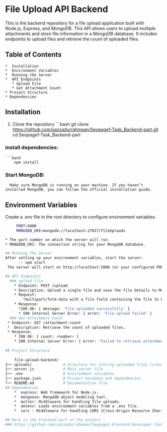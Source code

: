 # File Upload API Backend
  This is the backend repository for a file upload application built with Node.js, Express, and MongoDB. This API allows users to upload multiple attachments and store file information in a MongoDB database. It includes endpoints to upload files and retrieve the count of uploaded files.

  ## Table of Contents 
    *  Installation
    *  Environment Variables
    *  Running the Server
    *  API Endpoints
       * Upload File
       * Get Attachment Count
    * Project Structure
    * Dependencies

## Installation
  1. Clone the repository
    ```bash
      git clone  https://github.com/sazzadurrahmaan/Seopage1-Task_Backend-part.git
      cd Seopage1-Task_Backend-part
  ### install dependencies:
    ```bash
        npm install
  ### Start MongoDB:
      Make sure MongoDB is running on your machine. If you haven’t installed MongoDB, you can follow the official installation guide.
## Environment Variables
Create a .env file in the root directory to configure environment variables:
```bash
     PORT=5000
     MONGODB_URI=mongodb://localhost:27017/fileUploads

* The port number on which the server will run.
* MONGODB_URI: The connection string for your MongoDB database.

## Running The Server 
After setting up your environment variables, start the server:
      -- npm start
 The server will start on http://localhost:5000 (or your configured PORT).

## API Endpoints
  ### upload file
    * Endpoint: POST /upload
    * Description: Upload a single file and save the file details to MongoDB
    * Request:
        *multipart/form-data with a file field containing the file to be uploaded.
    * Response:
      *200 OK: { message: 'File uploaded successfully' }
      * 500 Internal Server Error: { error: 'File upload failed' }
  ### Get Attachment Count
 * Endpoint: GET /attachment-count
 *  Description: Retrieve the count of uploaded files.
 * Response:
    * 200 OK: { count: <number> }
    * 500 Internal Server Error: { error: 'Failed to retrieve attachment count' }
  
## Project Structure 
    
    file-upload-backend/
├── uploads/              # Directory for storing uploaded files (created by multer)
├── server.js             # Main server file
├── .env                  # Environment variables
├── package.json          # Project metadata and dependencies
└── README.md             # Documentation file
## Dependencies
    *  express: Web framework for Node.js.
    *  mongoose: MongoDB object modeling tool.
    *  multer: Middleware for handling file uploads.
    *  dotenv: Loads environment variables from a .env file.
    *  cors : Middleware for handling CORS (Cross-Origin Resource Sharing).

## Here is the Frontend part of the project :
### https://github.com/sazzadurrahmaan/Seopage1-Frontend-Developer-Task
    
